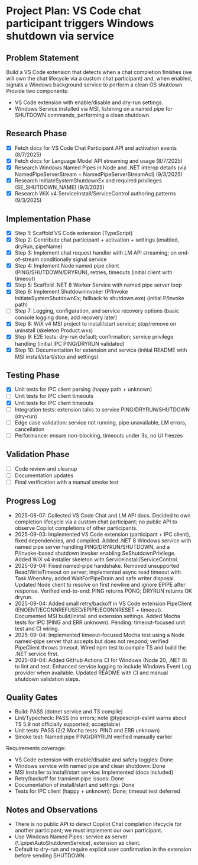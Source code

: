 # Project Plan: VS Code chat participant triggers Windows shutdown via service

## Problem Statement

Build a VS Code extension that detects when a chat completion finishes (we will own the chat lifecycle via a custom chat participant) and, when enabled, signals a Windows background service to perform a clean OS shutdown. Provide two components:

- VS Code extension with enable/disable and dry-run settings.
- Windows Service installed via MSI, listening on a named pipe for SHUTDOWN commands, performing a clean shutdown.

## Research Phase

- [x] Fetch docs for VS Code Chat Participant API and activation events (8/7/2025)
- [x] Fetch docs for Language Model API streaming and usage (8/7/2025)
- [x] Research Windows Named Pipes in Node and .NET interop details (via NamedPipeServerStream + NamedPipeServerStreamAcl) (9/3/2025)
- [x] Research InitiateSystemShutdownEx and required privileges (SE_SHUTDOWN_NAME) (9/3/2025)
- [x] Research WiX v4 ServiceInstall/ServiceControl authoring patterns (9/3/2025)

## Implementation Phase

- [x] Step 1: Scaffold VS Code extension (TypeScript)
- [x] Step 2: Contribute chat participant + activation + settings (enabled, dryRun, pipeName)
- [x] Step 3: Implement chat request handler with LM API streaming; on end-of-stream conditionally signal service
- [x] Step 4: Implement Node named pipe client (PING/SHUTDOWN/DRYRUN), retries, timeouts (initial client with timeout)
- [x] Step 5: Scaffold .NET 8 Worker Service with named pipe server loop
- [x] Step 6: Implement ShutdownInvoker (P/Invoke InitiateSystemShutdownEx; fallback to shutdown.exe) (initial P/Invoke path)
- [ ] Step 7: Logging, configuration, and service recovery options (basic console logging done; add recovery later)
- [x] Step 8: WiX v4 MSI project to install/start service; stop/remove on uninstall (skeleton Product.wxs)
- [x] Step 9: E2E tests: dry-run default; confirmation; service privilege handling (initial IPC PING/DRYRUN validated)
- [x] Step 10: Documentation for extension and service (initial README with MSI install/start/stop and settings)

## Testing Phase

- [x] Unit tests for IPC client parsing (happy path + unknown)
- [ ] Unit tests for IPC client timeouts
- [x] Unit tests for IPC client timeouts
- [ ] Integration tests: extension talks to service PING/DRYRUN/SHUTDOWN (dry-run)
- [ ] Edge case validation: service not running, pipe unavailable, LM errors, cancellation
- [ ] Performance: ensure non-blocking, timeouts under 3s, no UI freezes

## Validation Phase

- [ ] Code review and cleanup
- [ ] Documentation updates
- [ ] Final verification with a manual smoke test

## Progress Log

- 2025-08-07: Collected VS Code Chat and LM API docs. Decided to own completion lifecycle via a custom chat participant; no public API to observe Copilot completions of other participants.
- 2025-09-03: Implemented VS Code extension (participant + IPC client), fixed dependencies, and compiled. Added .NET 8 Windows service with named pipe server handling PING/DRYRUN/SHUTDOWN, and a P/Invoke-based shutdown invoker enabling SeShutdownPrivilege. Added WiX v4 installer skeleton with ServiceInstall/ServiceControl.
- 2025-09-04: Fixed named-pipe handshake. Removed unsupported Read/WriteTimeout on server; implemented async read timeout with Task.WhenAny; added WaitForPipeDrain and safe writer disposal. Updated Node client to resolve on first newline and ignore EPIPE after response. Verified end-to-end: PING returns PONG; DRYRUN returns OK dryrun.
- 2025-09-04: Added small retry/backoff in VS Code extension PipeClient (ENOENT/ECONNREFUSED/EPIPE/ECONNRESET + timeout). Documented MSI build/install and extension settings. Added Mocha tests for IPC (PING and ERR unknown). Pending: timeout-focused unit test and CI wiring.
- 2025-09-04: Implemented timeout-focused Mocha test using a Node named-pipe server that accepts but does not respond; verified PipeClient throws timeout. Wired npm test to compile TS and build the .NET service first.
- 2025-09-04: Added GitHub Actions CI for Windows (Node 20, .NET 8) to lint and test. Enhanced service logging to include Windows Event Log provider when available. Updated README with CI and manual shutdown validation steps.

## Quality Gates

- Build: PASS (dotnet service and TS compile)
- Lint/Typecheck: PASS (no errors; note @typescript-eslint warns about TS 5.9 not officially supported; acceptable)
- Unit tests: PASS (2/2 Mocha tests: PING and ERR unknown)
- Smoke test: Named pipe PING/DRYRUN verified manually earlier

Requirements coverage:

- VS Code extension with enable/disable and safety toggles: Done
- Windows service with named pipe and clean shutdown: Done
- MSI installer to install/start service: Implemented (docs included)
- Retry/backoff for transient pipe issues: Done
- Documentation of install/start and settings: Done
- Tests for IPC client (happy + unknown): Done; timeout test deferred

## Notes and Observations

- There is no public API to detect Copilot Chat completion lifecycle for another participant; we must implement our own participant.
- Use Windows Named Pipes: service as server (\\.\pipe\AutoShutdownService), extension as client.
- Default to dry-run and require explicit user confirmation in the extension before sending SHUTDOWN.
